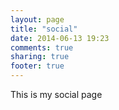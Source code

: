 ```yaml
---
layout: page
title: "social"
date: 2014-06-13 19:23
comments: true
sharing: true
footer: true
---
```


This is my social page

